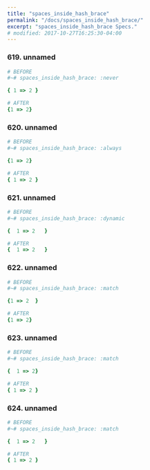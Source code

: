```yaml
---
title: "spaces_inside_hash_brace"
permalink: "/docs/spaces_inside_hash_brace/"
excerpt: "spaces_inside_hash_brace Specs."
# modified: 2017-10-27T16:25:30-04:00
---
```

### 619. unnamed
```ruby
# BEFORE
#~# spaces_inside_hash_brace: :never

{ 1 => 2 }
```
```ruby
# AFTER
{1 => 2}
```
### 620. unnamed
```ruby
# BEFORE
#~# spaces_inside_hash_brace: :always

{1 => 2}
```
```ruby
# AFTER
{ 1 => 2 }
```
### 621. unnamed
```ruby
# BEFORE
#~# spaces_inside_hash_brace: :dynamic

{  1 => 2   }
```
```ruby
# AFTER
{  1 => 2   }
```
### 622. unnamed
```ruby
# BEFORE
#~# spaces_inside_hash_brace: :match

{1 => 2  }
```
```ruby
# AFTER
{1 => 2}
```
### 623. unnamed
```ruby
# BEFORE
#~# spaces_inside_hash_brace: :match

{  1 => 2}
```
```ruby
# AFTER
{ 1 => 2 }
```
### 624. unnamed
```ruby
# BEFORE
#~# spaces_inside_hash_brace: :match

{  1 => 2   }
```
```ruby
# AFTER
{ 1 => 2 }
```
